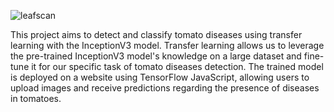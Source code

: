 ![leafscan](https://socialify.git.ci/Hassan-Shoayb/leafscan/image?description=1&descriptionEditable=A%20project%20that%20demonstrates%20the%20application%20of%20machine%20learning%20and%20transfer%20learning%20techniques%20to%20identify%20diseases%20in%20tomato%20leaves.&forks=1&issues=1&name=1&owner=1&stargazers=1&theme=Light)

This project aims to detect and classify tomato diseases using transfer learning with the InceptionV3 model. Transfer learning allows us to leverage the pre-trained InceptionV3 model's knowledge on a large dataset and fine-tune it for our specific task of tomato diseases detection. The trained model is deployed on a website using TensorFlow JavaScript, allowing users to upload images and receive predictions regarding the presence of diseases in tomatoes.
